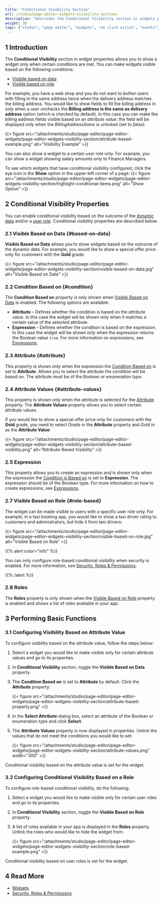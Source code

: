 ```yaml
---
title: "Conditional Visibility Section"
url: /studio/page-editor-widgets-visibility-section/
description: "Describes the Conditional Visibility section in widgets properties in Mendix Studio."
weight: 30
tags: ["studio", "page editor", "widgets", "on click action", "events"]
---
```


## 1 Introduction 

The **Conditional Visibility** section in widget properties allows you to show a widget only when certain conditions are met. You can make widgets visible based on the following conditions:

* [Visibile based on data](#based-on-data)
* [Visible based on role](#role-based) 

For example, you have a web shop and you do not want to bother users with filling in the same address twice when the delivery address matches the billing address. You would like to show fields to fill the billing address in only when a user unchecks the **Billing address is the same as delivery address** option (which is checked by default). In this case you can make the billing address fields visible based on an *attribute value*: the field will be displayed only when the *BillingAddressSame* is unticked (set to *false*):

{{< figure src="/attachments/studio/page-editor/page-editor-widgets/page-editor-widgets-visibility-section/attribute-based-example.png" alt="Visibility Example" >}}

You can also show a widget to a certain *user role* only. For example, you can show a widget showing salary amounts only to Finance Managers. 

To see which widgets that have conditional visibility configured, click the eye icon is the **Show** option in the upper-left corner of a page:
{{< figure src="/attachments/studio/page-editor/page-editor-widgets/page-editor-widgets-visibility-section/highlight-conditional-items.png" alt="Show Option" >}}

## 2 Conditional Visibility Properties

You can enable conditional visibility based on the outcome of the [dynamic data](#based-on-data) and/or a [user role](#role-based). Conditional visibility properties are described below. 

### 2.1 Visible Based on Data {#based-on-data}

**Visible Based on Data** allows you to show widgets based on the outcome of the dynamic data. For example, you would like to show a special offer price only for customers with the **Gold** grade: 

{{< figure src="/attachments/studio/page-editor/page-editor-widgets/page-editor-widgets-visibility-section/visible-based-on-data.jpg" alt="Visible Based on Data" >}}

### 2.2 Condition Based on {#condition}

The **Condition Based on** property is only shown when [Visible Based on Data](#based-on-data) is enabled. The following options are available:

* **Attribute** – Defines whether the condition is based on the attribute value. In this case the widget will be shown only when it matches a certain value of the selected attribute.
* **Expression** – Defines whether the condition is based on the expression. In this case the widget will be shown only when the expression returns the Boolean value `true`. For more information on expressions, see [Expressions](/studio/expressions/).

### 2.3 Attribute {#attribute}

This property is shown only when the expression the [Condition Based on](#condition) is set to **Attribute**. Allows you to select the attribute the condition will be based on. The attribute must be of the Boolean or enumeration type.

### 2.4 Attribute Values {#attribute-values}

This property is shown only when the attribute is selected for the [Attribute](#attribute) property. The **Attribute Values** property allows you to select certain attribute values.

If you would like to show a special offer price only for customers with the **Gold** grade, you need to select *Grade* in the **Attribute** property and *Gold* in as the **Attribute Value**:

{{< figure src="/attachments/studio/page-editor/page-editor-widgets/page-editor-widgets-visibility-section/attribute-based-visibility.png" alt="Attribute-Based Visibility" >}}

### 2.5 Expression

This property allows you to create an expression and is shown only when the expression the [Condition is Based on](#condition) is set to **Expression**. The expression should be of the Boolean type. For more information on how to create expressions, see [Expressions](/studio/expressions/).

### 2.7 Visible Based on Role {#role-based}

The widget can be made visible to users with a specific user role only. For example, in a taxi booking app, you would like to show a taxi driver rating to customers and administrators, but hide it from taxi drivers:

{{< figure src="/attachments/studio/page-editor/page-editor-widgets/page-editor-widgets-visibility-section/visible-based-on-role.jpg" alt="Visible Based on Role" >}}

{{% alert color="info" %}}

You can only configure role-based conditional visibility when security is enabled. For more information, see [Security, Roles & Permissions](/studio/settings-security/).

{{% /alert %}}

### 2.8 Roles

The **Roles** property is only shown when the [Visible Based on Role](#role-based) property is enabled and shows a list of roles available in your app. 

## 3 Performing Basic Functions

### 3.1 Configuring Visibility Based on Attribute Value

To configure visibility based on the attribute value, follow the steps below:

1. Select a widget you would like to make visible only for certain attribute values and go to its properties.

2. In **Conditional Visibility** section, toggle the **Visible Based on Data** property.

3. The **Condition Based on** is set to **Attribute** by default. Click the **Attribute** property: 

    {{< figure src="/attachments/studio/page-editor/page-editor-widgets/page-editor-widgets-visibility-section/attribute-based-property.png" >}}

4. In the **Select Attribute** dialog box, select an attribute of the Boolean or enumeration type and click **Select**.

5. The **Attribute Values** property is now displayed in properties. Untick the values that do not meet the conditions you would like to set:

    {{< figure src="/attachments/studio/page-editor/page-editor-widgets/page-editor-widgets-visibility-section/attribute-values.png"   width="300"  >}} 

Conditional visibility based on the attribute value is set for the widget.

### 3.2 Configuring Conditional Visibility Based on a Role

To configure role-based conditional visibility, do the following:

1. Select a widget you would like to make visible only for certain user roles and go to its properties.

2. In **Conditional Visibility** section, toggle the **Visible Based on Role** property.

3. A list of roles available in your app is displayed in the **Roles** property. Untick the roles who would like to hide the widget from:

    {{< figure src="/attachments/studio/page-editor/page-editor-widgets/page-editor-widgets-visibility-section/role-based-example.png" >}}    

Conditional visibility based on user roles is set for the widget.

## 4 Read More

* [Widgets](/studio/page-editor-widgets/)
* [Security, Roles & Permissions](/studio/settings-security/)
